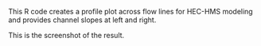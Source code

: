 This R code creates a profile plot across flow lines for HEC-HMS modeling and provides channel slopes at left and right.

This is the screenshot of the result.


